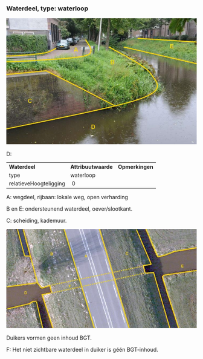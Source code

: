 ### Waterdeel, type: waterloop

![](media/c366730e994bc933874f5ac3258ef86cee2581ab.jpg)

D:

|                        |                     |                 |
|------------------------|---------------------|-----------------|
| **Waterdeel**          | **Attribuutwaarde** | **Opmerkingen** |
| type                   | waterloop           |                 |
| relatieveHoogteligging |  0                  |                 |

A: wegdeel, rijbaan: lokale weg, open verharding

B en E: ondersteunend waterdeel, oever/slootkant.

C: scheiding, kademuur.

![Wegdeel met berm en ondergronds waterdeel](media/c51f4d9ed88dec0cc4977c2d049fb37fe21488e1.jpg)

Duikers vormen geen inhoud BGT.

F: Het niet zichtbare waterdeel in duiker is géén BGT-inhoud.
